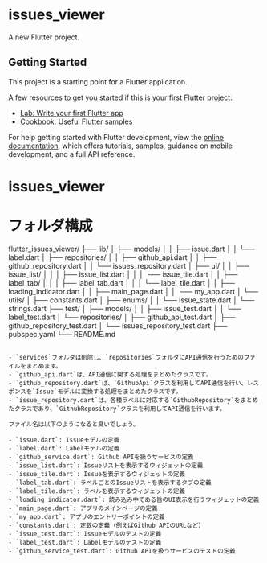 # issues_viewer

A new Flutter project.

## Getting Started

This project is a starting point for a Flutter application.

A few resources to get you started if this is your first Flutter project:

- [Lab: Write your first Flutter app](https://docs.flutter.dev/get-started/codelab)
- [Cookbook: Useful Flutter samples](https://docs.flutter.dev/cookbook)

For help getting started with Flutter development, view the
[online documentation](https://docs.flutter.dev/), which offers tutorials,
samples, guidance on mobile development, and a full API reference.
# issues_viewer

# フォルダ構成
flutter_issues_viewer/
├── lib/
│   ├── models/
│   │   ├── issue.dart
│   │   └── label.dart
│   ├── repositories/
│   │   ├── github_api.dart
│   │   ├── github_repository.dart
│   │   └── issues_repository.dart
│   ├── ui/
│   │   ├── issue_list/
│   │   │   ├── issue_list.dart
│   │   │   └── issue_tile.dart
│   │   ├── label_tab/
│   │   │   ├── label_tab.dart
│   │   │   └── label_tile.dart
│   │   ├── loading_indicator.dart
│   │   ├── main_page.dart
│   │   └── my_app.dart
│   └── utils/
│       ├── constants.dart
│       ├── enums/
│       │   └── issue_state.dart
│       └── strings.dart
├── test/
│   ├── models/
│   │   ├── issue_test.dart
│   │   └── label_test.dart
│   └── repositories/
│       ├── github_api_test.dart
│       ├── github_repository_test.dart
│       └── issues_repository_test.dart
├── pubspec.yaml
└── README.md
```

- `services`フォルダは削除し、`repositories`フォルダにAPI通信を行うためのファイルをまとめます。
- `github_api.dart`は、API通信に関する処理をまとめたクラスです。
- `github_repository.dart`は、`GithubApi`クラスを利用してAPI通信を行い、レスポンスを`Issue`モデルに変換する処理をまとめたクラスです。
- `issue_repository.dart`は、各種ラベルに対応する`GithubRepository`をまとめたクラスであり、`GithubRepository`クラスを利用してAPI通信を行います。

ファイル名は以下のようになると良いでしょう。

- `issue.dart`: Issueモデルの定義
- `label.dart`: Labelモデルの定義
- `github_service.dart`: Github APIを扱うサービスの定義
- `issue_list.dart`: Issueリストを表示するウィジェットの定義
- `issue_tile.dart`: Issueを表示するウィジェットの定義
- `label_tab.dart`: ラベルごとのIssueリストを表示するタブの定義
- `label_tile.dart`: ラベルを表示するウィジェットの定義
- `loading_indicator.dart`: 読み込み中である旨のUI表示を行うウィジェットの定義
- `main_page.dart`: アプリのメインページの定義
- `my_app.dart`: アプリのエントリーポイントの定義
- `constants.dart`: 定数の定義（例えばGithub APIのURLなど）
- `issue_test.dart`: Issueモデルのテストの定義
- `label_test.dart`: Labelモデルのテストの定義
- `github_service_test.dart`: Github APIを扱うサービスのテストの定義
